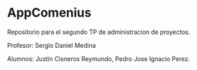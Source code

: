 # AppComenius
Repositorio para el segundo TP de administracion de proyectos.

Profesor: Sergio Daniel Medina

Alumnos: Justin Cisneros Reymundo, Pedro Jose Ignacio Perez.
